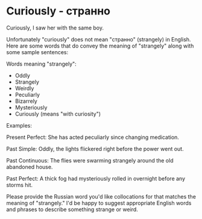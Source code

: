 # Curiously - странно

Curiously, I saw her with the same boy.

Unfortunately "curiously" does not mean "странно" (strangely) in English. Here are some words that do convey the meaning of "strangely" along with some sample sentences:

Words meaning "strangely":

- Oddly
- Strangely
- Weirdly
- Peculiarly
- Bizarrely
- Mysteriously
- Curiously (means "with curiosity")

Examples:

Present Perfect:
She has acted peculiarly since changing medication.

Past Simple:
Oddly, the lights flickered right before the power went out.

Past Continuous:
The flies were swarming strangely around the old abandoned house.

Past Perfect:
A thick fog had mysteriously rolled in overnight before any storms hit.

Please provide the Russian word you'd like collocations for that matches the meaning of "strangely." I'd be happy to suggest appropriate English words and phrases to describe something strange or weird.
